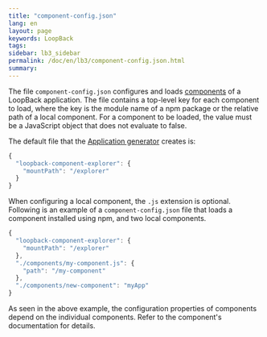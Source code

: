 ```yaml
---
title: "component-config.json"
lang: en
layout: page
keywords: LoopBack
tags:
sidebar: lb3_sidebar
permalink: /doc/en/lb3/component-config.json.html
summary:
---
```


The file `component-config.json` configures and loads [components](LoopBack-components.html) of a LoopBack application. The file contains a top-level key for each component to load, where the key is the module name of a npm package or the relative path of a local component. For a component to be loaded, the value must be a JavaScript object that does not evaluate to false.

The default file that the [Application generator](Application-generator.html) creates is:

```javascript
{
  "loopback-component-explorer": {
    "mountPath": "/explorer"
  }
}
```

When configuring a local component, the `.js` extension is optional.
Following is an example of a `component-config.json` file that loads a component installed using npm, and two local components.

```javascript
{
  "loopback-component-explorer": {
    "mountPath": "/explorer"
  },
  "./components/my-component.js": {
    "path": "/my-component"
  },
  "./components/new-component": "myApp"
}
```

As seen in the above example, the configuration properties of components depend on the individual components. Refer to the component's documentation for details.
